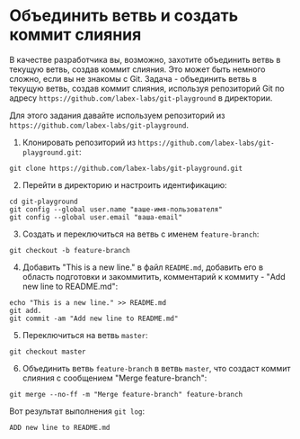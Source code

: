 # Объединить ветвь и создать коммит слияния

В качестве разработчика вы, возможно, захотите объединить ветвь в текущую ветвь, создав коммит слияния. Это может быть немного сложно, если вы не знакомы с Git. Задача - объединить ветвь в текущую ветвь, создав коммит слияния, используя репозиторий Git по адресу `https://github.com/labex-labs/git-playground` в директории.

Для этого задания давайте используем репозиторий из `https://github.com/labex-labs/git-playground`.

1. Клонировать репозиторий из `https://github.com/labex-labs/git-playground.git`:

```shell
git clone https://github.com/labex-labs/git-playground.git
```

2. Перейти в директорию и настроить идентификацию:

```shell
cd git-playground
git config --global user.name "ваше-имя-пользователя"
git config --global user.email "ваша-email"
```

3. Создать и переключиться на ветвь с именем `feature-branch`:

```shell
git checkout -b feature-branch
```

4. Добавить "This is a new line." в файл `README.md`, добавить его в область подготовки и закоммитить, комментарий к коммиту - "Add new line to README.md":

```shell
echo "This is a new line." >> README.md
git add.
git commit -am "Add new line to README.md"
```

5. Переключиться на ветвь `master`:

```shell
git checkout master
```

6. Объединить ветвь `feature-branch` в ветвь `master`, что создаст коммит слияния с сообщением "Merge feature-branch":

```shell
git merge --no-ff -m "Merge feature-branch" feature-branch
```

Вот результат выполнения `git log`:

```shell
ADD new line to README.md
```
